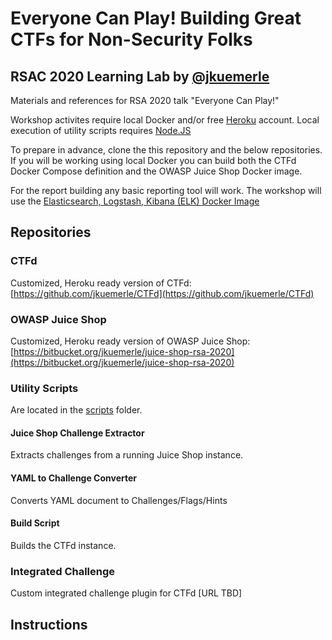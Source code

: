 # Everyone Can Play! Building Great CTFs for Non-Security Folks #
## RSAC 2020 Learning Lab by [@jkuemerle](https://twitter.com/jkuemerle) ##

Materials and references for RSA 2020 talk "Everyone Can Play!"

Workshop activites require local Docker and/or free [Heroku](https://www.heroku.com) account. Local execution of utility scripts requires [Node.JS](https://nodejs.org/) 

To prepare in advance, clone the this repository and the below repositories. If you will be working using local Docker you can build both the CTFd Docker Compose definition and the OWASP Juice Shop Docker image.

For the report building any basic reporting tool will work. The workshop will use the [Elasticsearch, Logstash, Kibana (ELK) Docker Image](https://github.com/spujadas/elk-docker)  

## Repositories ##

### CTFd ###
Customized, Heroku ready version of CTFd: [https://github.com/jkuemerle/CTFd](https://github.com/jkuemerle/CTFd)

### OWASP Juice Shop ###
Customized, Heroku ready version of OWASP Juice Shop: [https://bitbucket.org/jkuemerle/juice-shop-rsa-2020](https://bitbucket.org/jkuemerle/juice-shop-rsa-2020)

### Utility Scripts ###
Are located in the [scripts](scripts) folder.

#### Juice Shop Challenge Extractor ####

Extracts challenges from a running Juice Shop instance.

#### YAML to Challenge Converter ####

Converts YAML document to Challenges/Flags/Hints

#### Build Script ####

Builds the CTFd instance.

### Integrated Challenge ###

Custom integrated challenge plugin for CTFd [URL TBD]

## Instructions ##